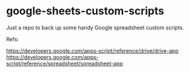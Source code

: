 # google-sheets-custom-scripts

Just a repo to back up some handy Google spreadsheet custom scripts.

Refs:

https://developers.google.com/apps-script/reference/drive/drive-app
https://developers.google.com/apps-script/reference/spreadsheet/spreadsheet-app
